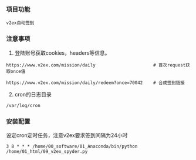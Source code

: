 ### 项目功能
```
v2ex自动签到

```

### 注意事项
1. 登陆账号获取cookies，headers等信息。
```
https://www.v2ex.com/mission/daily                      # 首次request获取once值

https://www.v2ex.com/mission/daily/redeem?once=70042    # 合成签到链接
```   

2. cron的日志目录
```
/var/log/cron
```

### 安装配置

设定cron定时任务，注意v2ex要求签到间隔为24小时
```
3 8 * * * /home/00_software/01_Anaconda/bin/python /home/01_html/09_v2ex_spyder.py

```



